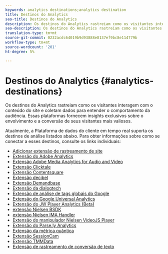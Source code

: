 ```yaml
---
keywords: analytics destinations;analytics destination
title: Destinos do Analytics
seo-title: Destinos do Analytics
description: Os destinos do Analytics rastreiam como os visitantes interagem com o conteúdo do site e coletam dados para entender o comportamento da audiência. Essas plataformas fornecem insights exclusivos sobre o envolvimento e a conversão de seus visitantes mais valiosos.
seo-description: Os destinos do Analytics rastreiam como os visitantes interagem com o conteúdo do site e coletam dados para entender o comportamento da audiência. Essas plataformas fornecem insights exclusivos sobre o envolvimento e a conversão de seus visitantes mais valiosos.
translation-type: tm+mt
source-git-commit: 0232acdc64019b9d93888e8137ef9bc8e114779b
workflow-type: tm+mt
source-wordcount: '201'
ht-degree: 5%

---
```



# Destinos do Analytics {#analytics-destinations}

Os destinos do Analytics rastreiam como os visitantes interagem com o conteúdo do site e coletam dados para entender o comportamento da audiência. Essas plataformas fornecem insights exclusivos sobre o envolvimento e a conversão de seus visitantes mais valiosos.

Atualmente, a Plataforma de dados do cliente em tempo real suporta os destinos de análise listados abaixo. Para obter informações sobre como se conectar a esses destinos, consulte os links individuais:

* [Adicionar extensão de rastreamento de site](/help/rtcdp/destinations/adform-extension.md)
* [Extensão do Adobe Analytics](/help/rtcdp/destinations/adobe-analytics-extension.md)
* [Extensão Adobe Media Analytics for Audio and Video](/help/rtcdp/destinations/adobe-video-analytics-extension.md)
* [Extensão Clicktale](/help/rtcdp/destinations/clicktale-extension.md)
* [Extensão Contentsquare](/help/rtcdp/destinations/contentsquare-extension.md)
* [Extensão decibel](/help/rtcdp/destinations/decibel-extension.md)
* [Extensão Demandbase](/help/rtcdp/destinations/demandbase-extension.md)
* [Extensão da dialogtech](/help/rtcdp/destinations/dialogtech-extension.md)
* [Extensão de análise de tags globais do Google](/help/rtcdp/destinations/gtag-analytics-extension.md)
* [Extensão do Google Universal Analytics](/help/rtcdp/destinations/google-universal-analytics-extension.md)
* [Extensão do JW Player Analytics (Beta)](/help/rtcdp/destinations/jw-player-analytics-extension.md)
* [extensão Nielsen BSDK](nielsen-bsdk-extension.md)
* [extensão Nielsen IMA Handler](nielsen-ima-extension.md)
* [Extensão do manipulador Nielsen VideoJS Player](nielsen-videojs-extension.md)
* [Extensão do Parse.ly Analytics](parsely-extension.md)
* [Extensão da métrica quântica](quantum-metric-extension.md)
* [Extensão SessionCam](sessioncam-extension.md)
* [Extensão TMMData](tmmdata-extension.md)
* [Extensão de rastreamento de conversão de texto](yext-extension.md)
